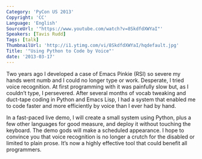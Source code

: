 ```yaml
---
Category: 'PyCon US 2013'
Copyright: 'CC'
Language: 'English'
SourceUrl: '"https://www.youtube.com/watch?v=8SkdfdXWYaI"'
Speakers: [Tavis Rudd]
Tags: [talk]
ThumbnailUrl: 'http://i1.ytimg.com/vi/8SkdfdXWYaI/hqdefault.jpg'
Title: '"Using Python to Code by Voice"'
date: '2013-03-17'
---
```

Two years ago I developed a case of Emacs Pinkie (RSI) so severe my hands went numb and I could no longer type or work. Desperate, I tried voice recognition. At first programming with it was painfully slow but, as I couldn’t type, I persevered. After several months of vocab tweaking and duct-tape coding in Python and Emacs Lisp, I had a system that enabled me to code faster and more efficiently by voice than I ever had by hand.

In a fast-paced live demo, I will create a small system using Python, plus a few other languages for good measure, and deploy it without touching the keyboard. The demo gods will make a scheduled appearance. I hope to convince you that voice recognition is no longer a crutch for the disabled or limited to plain prose. It’s now a highly effective tool that could benefit all programmers. 